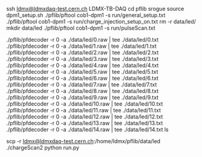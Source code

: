 ssh ldmx@ldmxdaq-test.cern.ch
LDMX-TB-DAQ
cd pflib
srogue
source dpm1_setup.sh
./pflib/pftool cob1-dpm1 -s run/general_setup.txt
./pflib/pftool cob1-dpm1 -s run/charge_injection_setup_on.txt
rm -r data/led/
mkdir data/led
./pflib/pftool cob1-dpm1 -s run/pulseScan.txt

./pflib/pfdecoder -r 0 -a ./data/led/0.raw | tee ./data/led/0.txt
./pflib/pfdecoder -r 0 -a ./data/led/1.raw | tee ./data/led/1.txt
./pflib/pfdecoder -r 0 -a ./data/led/2.raw | tee ./data/led/2.txt
./pflib/pfdecoder -r 0 -a ./data/led/3.raw | tee ./data/led/3.txt
./pflib/pfdecoder -r 0 -a ./data/led/4.raw | tee ./data/led/4.txt
./pflib/pfdecoder -r 0 -a ./data/led/5.raw | tee ./data/led/5.txt
./pflib/pfdecoder -r 0 -a ./data/led/6.raw | tee ./data/led/6.txt
./pflib/pfdecoder -r 0 -a ./data/led/7.raw | tee ./data/led/7.txt
./pflib/pfdecoder -r 0 -a ./data/led/8.raw | tee ./data/led/8.txt
./pflib/pfdecoder -r 0 -a ./data/led/9.raw | tee ./data/led/9.txt
./pflib/pfdecoder -r 0 -a ./data/led/10.raw | tee ./data/led/10.txt
./pflib/pfdecoder -r 0 -a ./data/led/11.raw | tee ./data/led/11.txt
./pflib/pfdecoder -r 0 -a ./data/led/12.raw | tee ./data/led/12.txt
./pflib/pfdecoder -r 0 -a ./data/led/13.raw | tee ./data/led/13.txt
./pflib/pfdecoder -r 0 -a ./data/led/14.raw | tee ./data/led/14.txt
ls

scp -r ldmx@ldmxdaq-test.cern.ch:/home/ldmx/pflib/data/led ./chargeScan2
python run.py
